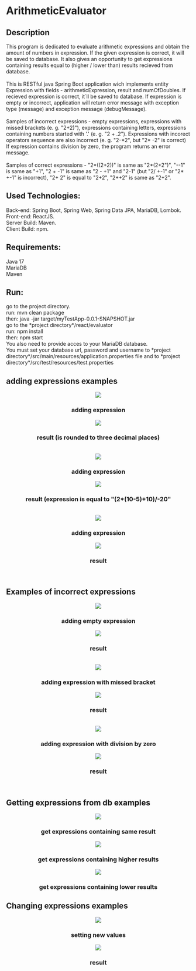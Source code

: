 # ArithmeticEvaluator
<h2> Description </h2>
<div>
This program is dedicated to evaluate arithmetic expressions and obtain the amount of numbers in expression. If the given expression is correct, it will be saved to database. It also gives an opportunity to get expressions containing results equal to (higher / lower than) results recieved from database.
</div>
<br/>
<div>
This is RESTful java Spring Boot application wich implements entity Expression with fields - arithmeticExpression, result and numOfDoubles. If recieved expression is correct, it`ll be saved to database. If expression is empty or incorrect, application will return error message with exception type (message) and exception message (debugMessage).
 </div>
 <br/>
 <div>
Samples of incorrect expressions - empty expressions, expressions with missed brackets (e. g. "2+2)"), expressions containing letters, expressions containing numbers started with '.' (e. g. "2 + .2"). Expressions with incorect operators sequence are also incorrect (e. g. "2-*2", but "2* -2" is correct)
If expression contains division by zero, the program returns an error message.
 </div>
<br/>
<div>
Samples of correct expressions - "2*((2+2))" is same as "2*(2+2")", "--1" is same as "+1", "2 + -1" is same as "2 - +1" and "2-1" (but "2/ +-1" or "2* +-1" is incorrect), "2+	2" is equal to "2+2", "2++2" is same as "2+2".
</div>
<h2>Used Technologies:</h2>
 <div>
 Back-end: Spring Boot, Spring Web, Spring Data JPA, MariaDB, Lombok.
  </div>
  <div>
 Front-end: ReactJS.
 </div>
 <div>
  Server Build: Maven.
  </div>
  <div>
 Client Build: npm.
 </div>
 <h2> Requirements:</h2>
 <div> Java 17 </div>
 <div> MariaDB </div>
 <div> Maven </div>
 <h2>Run:</h2> 
  <div>
    <div>go to the project directory.
      <div>run: mvn clean package</div>
      <div>then: java -jar target/myTestApp-0.0.1-SNAPSHOT.jar</div>
      <div>go to the *project directory*/react/evaluator</div>
      <div>run: npm install</div>
      <div>then: npm start</div>
  </div>
  <div>You also need to provide acces to your MariaDB database. </div>
  <div>You must set your database url, password and username to *project directory*/src/main/resources/application.properties file and to *project directory*/src/test/resources/test.properties </div>
  <h2> adding expressions examples </h2>
 <div>
 <div align = "center">
  <img src="/screens/good_expession_example_1.png" />
  <h3> adding expression </h3>
  <img src="screens/good_expression_result_1.png" />
  <h3> result (is rounded to three decimal places)</h3>
 </div>
  <br/>
 <div align = "center">
  <img src="/screens/good_expression_example_2.png" />
  <h3> adding expression </h3>
  <img src="screens/good_expression_result_2.png" />
  <h3> result (expression is equal to "(2*(10-5)+10)/-20"</h3>
 </div>
  <br/>
  <div align = "center">
  <img src="/screens/good_expression_example_3.png" />
  <h3> adding expression </h3>
  <img src="screens/good_expression_result_3.png" />
  <h3> result </h3>
 </div>
 </div>
 <br/>
 <h2> Examples of incorrect expressions </h2>
 <div>
 <div align = "center">
  <img src="/screens/bad_expression_example_1.png" />
  <h3> adding empty expression </h3>
  <img src="screens/bad_expression_result_1.png" />
  <h3> result </h3>
 </div>
  <br/>
 <div align = "center">
  <img src="/screens/bad_expression_example_2.png" />
  <h3> adding expression with missed bracket </h3>
  <img src="screens/bad_expression_result_2.png" />
  <h3> result </h3>
 </div>
  <br/>
   <div align = "center">
  <img src="/screens/division_by_zero_example.png" />
  <h3> adding expression with division by zero </h3>
  <img src="screens/division_by_zero_result.png" />
  <h3> result </h3>
 </div>
 </div>
 <br/>
 <h2> Getting expressions from db examples </h2>
  <div align = "center">
  <img src="/screens/get_by_result_example.png" />
  <h3> get expressions containing same result </h3>
  <img src="screens/get_with_higher_results_example.png" />
   <h3> get expressions containing higher results </h3>
   <img src="screens/get_with_lower_results_example.png" />
   <h3> get expressions containing lower results </h3>
 </div>
 <h2> Changing expressions examples </h2>
 <div>
  <div align = "center">
  <img src="/screens/expression_changing_setting_new_values_example_1.png" />
   <h3> setting new values </h3>
    <img src="/screens/expression_changing_setting_new_values_example_1.png"/>
   <h3> result </h3>
 </div>
 </div>
 
 

